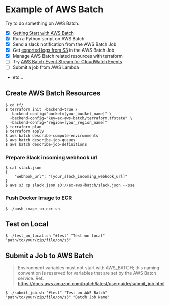 # Example of AWS Batch

Try to do something on AWS Batch.

- [x] [Getting Start with AWS Batch](https://gist.github.com/doi-t/01e5241c9595e7b8e3540f0125bd4519)
- [x] Run a Python script on AWS Batch
- [x] Send a slack notification from the AWS Batch Job
- [x] Get [exported logs from S3](https://github.com/doi-t/aws-lambda-cloudwatch-logs-exporter) in the AWS Batch Job
- [x] Manage AWS Batch related resources with terraform
- [ ] Try [AWS Batch Event Stream for CloudWatch Events](https://docs.aws.amazon.com/batch/latest/userguide/cloudwatch_event_stream.html)
- [ ] Submit a job from AWS Lambda
- etc...

## Create AWS Batch Resources
```shell
$ cd tf/
$ terraform init -backend=true \
  -backend-config="bucket=[your_bucket_name]" \
  -backend-config="key=ex-aws-batch/terraform.tfstate" \
  -backend-config="region=[your_region_name]"
$ terraform plan
$ terraform apply
$ aws batch describe-compute-environments
$ aws batch describe-job-queues
$ aws batch describe-job-definitions
```

### Prepare Slack incoming webhook url
```shell
$ cat slack.json
{
    "webhook_url": "[your_slack_incoming_webhook_url]"
}
$ aws s3 cp slack.json s3://ex-aws-batch/slack.json --sse
```

### Push Docker Image to ECR
```shell
$ ./push_image_to_ecr.sh
```

## Test on Local
```shell
$ ./test_on_local.sh "#test" "Test on local" "path/to/your/zip/file/on/s3"
```

## Submit a Job to AWS Batch

> Environment variables must not start with AWS_BATCH; this naming convention is reserved for variables that are set by the AWS Batch service.
> Ref. https://docs.aws.amazon.com/batch/latest/userguide/submit_job.html

```shell
$ ./submit_job.sh "#test" "Test on AWS Batch" "path/to/your/zip/file/on/s3" "Batch Job Name"
```

